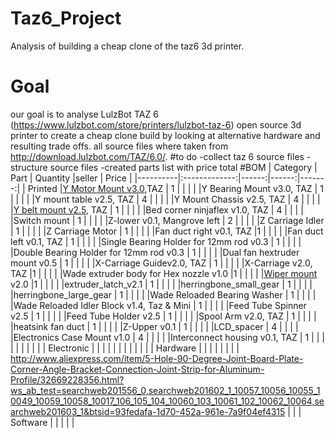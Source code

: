 # Taz6_Project
Analysis of building a cheap clone of the taz6 3d printer. 
# Goal
our goal is to analyse LulzBot TAZ 6 (https://www.lulzbot.com/store/printers/lulzbot-taz-6) open source 3d printer to create a cheap clone build by looking at alternative hardware and resulting trade offs.
all source files where taken from http://download.lulzbot.com/TAZ/6.0/.
#to do
    -collect taz 6 source files
    -structure source files
    -created parts list with price total
#BOM
| Category |      Part     | Quantity |seller | Price |
|----------|:-------------:|------:|------:|-------:|
| Printed  |[Y Motor Mount v3.0](https://github.com/burdettadam/Taz6_Project/blob/master/production_parts/printed_parts/y_motor_mount/y_motor_mount_v3.0.stl),TAZ   |    1   |       |        |
|          |Y Bearing Mount v3.0, TAZ    |  1     |       |        |
|          |Y mount table v2.5, TAZ   | 4      |       |        |
|          |Y Mount Chassis v2.5, TAZ   | 4      |       |        |
|          |[Y belt mount v2.5](https://github.com/burdettadam/Taz6_Project/blob/master/production_parts/printed_parts/y_belt_mount/y_belt_mount_v0.75-x2.stl), TAZ   |   1    |       |        |
|          |Bed corner ninjaflex v1.0, TAZ   |  4     |       |        |
|          |Switch mount   |    1   |       |        |
|          |Z-lower v0.1, Mangrove left   | 2      |       |        |
|          |Z Carriage Idler   |    1   |       |        |
|          |Z Carriage Motor   |    1   |       |        |
|          |Fan duct right v0.1, TAZ   |1       |       |        |
|          |Fan duct left v0.1, TAZ   |  1     |       |        |
|          |Single Bearing Holder for 12mm rod v0.3   | 1      |       |        |
|          |Double Bearing Holder for 12mm rod v0.3   | 1      |       |        |
|          |Dual fan hextruder mount v0.5   | 1      |       |        |
|          |X-Carriage Guidev2.0, TAZ   | 1      |       |        |
|          |X-Carriage v2.0, TAZ   |1       |       |        |
|          |Wade extruder body for Hex nozzle v1.0   |1       |       |        |
|          |[Wiper mount](https://github.com/burdettadam/Taz6_Project/blob/master/production_parts/printed_parts/wiper_mount/wiper_mount_v1.1.stl) v2.0   |1       |       |        |
|          |extruder_latch_v2.1   | 1      |       |        |
|          |herringbone_small_gear   | 1      |       |        |
|          |herringbone_large_gear   | 1      |       |        |
|          |Wade Reloaded Bearing Washer   | 1      |       |        |
|          |Wade Reloaded Idler Block v1.4, Taz & Mini   | 1      |       |        |
|          |Feed Tube Spinner v2.5   | 1      |       |        |
|          |Feed Tube Holder v2.5   | 1      |       |        |
|          |Spool Arm v2.0, TAZ   | 1      |       |        |
|          |heatsink fan duct   | 1      |       |        |
|          |Z-Upper v0.1   |  1     |       |        |
|          |LCD_spacer   |  4     |       |        |
|          |Electronics Case Mount v1.0   | 4      |       |        |
|          |Interconnect housing v0.1, TAZ   |  1     |       |        |
|          |               |       |       |        |
|    Electronic      |               |       |       |        |
|          |               |       |        |       |
|    Hardware      |               |       |        |
|          |               |       |   http://www.aliexpress.com/item/5-Hole-90-Degree-Joint-Board-Plate-Corner-Angle-Bracket-Connection-Joint-Strip-for-Aluminum-Profile/32669228356.html?ws_ab_test=searchweb201556_0,searchweb201602_1_10057_10056_10055_10049_10059_10058_10017_106_105_104_10060_103_10061_102_10062_10064,searchweb201603_1&btsid=93fedafa-1d70-452a-961e-7a9f04ef4315    |        |
|    Software      |               |       |       |        |
